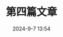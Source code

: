 ---
title: 第四篇文章
date: 2024-9-7 13:54
update: 2024-9-7 14:00
cover: https://pic-bed-5pz.pages.dev/img/15.jpg
description: 测试测试测试111122

---